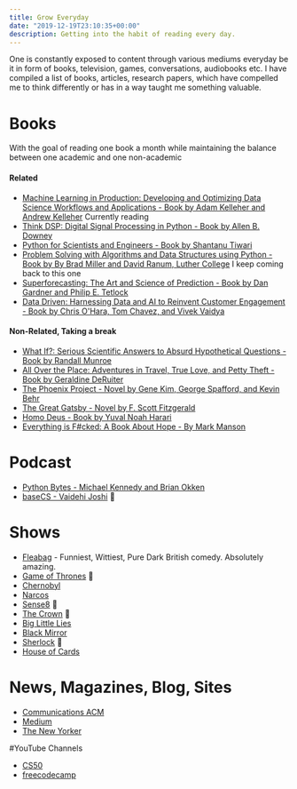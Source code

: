 ```yaml
---
title: Grow Everyday
date: "2019-12-19T23:10:35+00:00"
description: Getting into the habit of reading every day.
---
```


One is constantly exposed to content through various mediums everyday be it in form of books, television, games, conversations, audiobooks etc. I have compiled a list of books, articles, research papers, which have compelled me to think differently or has in a way taught me something valuable.


# Books

With the goal of reading one book a month while maintaining the balance between one academic and one non-academic

#### Related

- [Machine Learning in Production: Developing and Optimizing Data Science Workflows and Applications - Book by Adam Kelleher and Andrew Kelleher](https://play.google.com/store/books/details?pcampaignid=books_read_action&id=7zuIDwAAQBAJ) Currently reading
- [Think DSP: Digital Signal Processing in Python - Book by Allen B. Downey](http://greenteapress.com/thinkdsp/thinkdsp.pdf)
- [Python for Scientists and Engineers - Book by Shantanu Tiwari](https://www.pythonforengineers.com/python-for-scientists-and-engineers/)
- [Problem Solving with Algorithms and Data Structures using Python - Book by By Brad Miller and David Ranum, Luther College](https://runestone.academy/runestone/static/pythonds/index.html) I keep coming back to this one
- [Superforecasting: The Art and Science of Prediction - Book by Dan Gardner and Philip E. Tetlock](https://www.amazon.com/Superforecasting-Science-Prediction-Philip-Tetlock/dp/0804136718)
- [Data Driven: Harnessing Data and AI to Reinvent Customer Engagement - Book by Chris O'Hara, Tom Chavez, and Vivek Vaidya](https://play.google.com/store/books/details?id=dOtoDwAAQBAJ&rdid=book-dOtoDwAAQBAJ&rdot=1&source=gbs_atb&pcampaignid=books_booksearch_atb)

#### Non-Related, Taking a break 

- [What If?: Serious Scientific Answers to Absurd Hypothetical Questions - Book by Randall Munroe](https://www.goodreads.com/book/show/21413662-what-if)
- [All Over the Place: Adventures in Travel, True Love, and Petty Theft  - Book by Geraldine DeRuiter](https://www.goodreads.com/book/show/31934609-all-over-the-place)
- [The Phoenix Project - Novel by Gene Kim, George Spafford, and Kevin Behr](https://itrevolution.com/book/the-phoenix-project/)
- [The Great Gatsby - Novel by F. Scott Fitzgerald](https://vbpl.overdrive.com/media/58115?utm_campaign=searchfeed&utm_source=google)
- [Homo Deus - Book by Yuval Noah Harari](https://www.ynharari.com/book/homo-deus/)
- [Everything is F#cked: A Book About Hope - By Mark Manson](https://markmanson.net/books/everything-is-fucked)


# Podcast

- [Python Bytes - Michael Kennedy and Brian Okken](https://pythonbytes.fm/)
- [baseCS - Vaidehi Joshi](https://www.codenewbie.org/basecs) 💙

# Shows

- [Fleabag](https://www.imdb.com/title/tt5687612/) - Funniest, Wittiest, Pure Dark British comedy. Absolutely amazing.
- [Game of Thrones](https://www.hbo.com/game-of-thrones) 💙
- [Chernobyl](https://www.hbo.com/chernobyl)
- [Narcos](https://www.netflix.com/title/80025172)
- [Sense8](https://www.netflix.com/title/80025744) 💙
- [The Crown](https://www.netflix.com/title/80025678) 💙
- [Big Little Lies](https://www.hbo.com/big-little-lies)
- [Black Mirror](https://www.netflix.com/title/70264888)
- [Sherlock](https://www.netflix.com/title/70202589) 💙
- [House of Cards](https://www.netflix.com/title/70178217)

# News, Magazines, Blog, Sites

- [Communications ACM](https://cacm.acm.org/)
- [Medium](https://medium.com/)
- [The New Yorker](https://www.newyorker.com/)

#YouTube Channels

- [CS50](https://www.youtube.com/user/cs50tv)
- [freecodecamp](https://www.youtube.com/channel/UC8butISFwT-Wl7EV0hUK0BQ)
